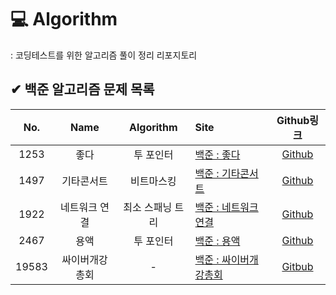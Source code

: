 # 💻 Algorithm
: 코딩테스트를 위한 알고리즘 풀이 정리 리포지토리

## ✔ 백준 알고리즘 문제 목록
|No.|Name|Algorithm|Site|Github링크|
|:---:|:---:|:---:|:---|:---:|
|1253|좋다|투 포인터|[백준 : 좋다](https://www.acmicpc.net/problem/1253)|[Github](https://github.com/readymadelife/Algorithm/tree/main/%EB%B0%B1%EC%A4%80/%EB%B0%B1%EC%A4%80_1253)|
|1497|기타콘서트|비트마스킹|[백준 : 기타콘서트](https://www.acmicpc.net/problem/1497)|[Github](https://github.com/readymadelife/Algorithm/tree/main/%EB%B0%B1%EC%A4%80/%EB%B0%B1%EC%A4%80_1497)|
|1922|네트워크 연결|최소 스패닝 트리|[백준 : 네트워크 연결](https://www.acmicpc.net/problem/1922)|[Github](https://github.com/readymadelife/Algorithm/tree/main/%EB%B0%B1%EC%A4%80/%EB%B0%B1%EC%A4%80_1922)|
|2467|용액|투 포인터|[백준 : 용액](https://www.acmicpc.net/problem/2467)|[Github](https://github.com/readymadelife/Algorithm/tree/main/%EB%B0%B1%EC%A4%80/%EB%B0%B1%EC%A4%80_2467)|
|19583|싸이버개강총회|-|[백준 : 싸이버개강총회](https://www.acmicpc.net/problem/19583)|[Gitbub](https://github.com/readymadelife/Algorithm/tree/main/%EB%B0%B1%EC%A4%80/%EB%B0%B1%EC%A4%80_19583)|
